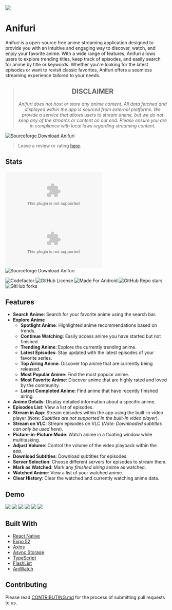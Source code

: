 ![](https://i.imgur.com/wIANk1D.png)

# Anifuri

Anifuri is a open-source free anime streaming application designed to provide you with an intuitive and engaging way to discover, watch, and enjoy your favorite anime. With a wide range of features, Anifuri allows users to explore trending titles, keep track of episodes, and easily search for anime by title or keywords. Whether you're looking for the latest episodes or want to revisit classic favorites, Anifuri offers a seamless streaming experience tailored to your needs.

><h2 align="center">DISCLAIMER</h2>
><p align="center"><i>Anifuri does not host or store any anime content. All data fetched and displayed within the app is sourced from external platforms. We provide a service that allows users to stream anime, but we do not keep any of the streams or content on our end. Please ensure you are in compliance with local laws regarding streaming content.</i></p>

[![Sourceforge Download Anifuri](https://a.fsdn.com/con/app/sf-download-button)](https://sourceforge.net/projects/anifuri/files/latest/download)


> Leave a review or rating [here](https://sourceforge.net/projects/anifuri/reviews/).

## Stats 

![GitHub Downloads (specific asset, all releases)](https://img.shields.io/github/downloads/pratham-jaiswal/anifuri/anifuri.apk?style=flat&label=GitHub%20-%20Total%20Downloads&labelColor=%23201f31&color=%23ffbade) 
![GitHub Downloads (specific asset, latest release)](https://img.shields.io/github/downloads/pratham-jaiswal/anifuri/latest/anifuri.apk?style=flat&label=GitHub%20-%20Downloads@Latest&labelColor=%23201f31&color=%23ffbade)
![Sourceforge Download Anifuri](https://img.shields.io/sourceforge/dt/anifuri.svg?style=flat&label=Sourceforge%20-%20Total%20Downloads&labelColor=%23201f31&color=%23ffbade)

![Codefactor](https://img.shields.io/codefactor/grade/github/pratham-jaiswal/anifuri?style=flat&label=Code%20Quality&labelColor=%23201f31)
![GitHub License](https://img.shields.io/github/license/pratham-jaiswal/anifuri?style=flat&label=License&labelColor=%23201f31)
![Made For Android](https://img.shields.io/badge/Made_For-Android-006400?style=flat&logo=android&logoColor=white&labelColor=%23201f31)
![GitHub Repo stars](https://img.shields.io/github/stars/pratham-jaiswal/anifuri?style=flat&label=Stars&labelColor=%23201f31)
![GitHub forks](https://img.shields.io/github/forks/pratham-jaiswal/anifuri?style=flat&label=Forks&labelColor=%23201f31)

## Features

- **Search Anime**: Search for your favorite anime using the search bar.
- **Explore Anime**
    - **Spotlight Anime**: Highlighted anime recommendations based on trends.
    - **Continue Watching**: Easily access anime you have started but not finished.
    - **Trending Anime**: Explore the currently trending anime.
    - **Latest Episodes**: Stay updated with the latest episodes of your favorite series.
    - **Top Airing Anime**: Discover top anime that are currently being released.
    - **Most Popular Anime**: Find the most popular anime.
    - **Most Favorite Anime**: Discover anime that are highly rated and loved by the community.
    - **Latest Completed Anime**: Find anime that have recently finished airing.
- **Anime Details**: Display detailed information about a specific anime.
- **Episodes List**: View a list of episodes.
- **Stream in App**: Stream episodes within the app using the built-in video player (*Note: Subtitles are not supported in the built-in video player*).
- **Stream on VLC**: Stream episodes on VLC (*Note: Downloaded subtitles can only be used here*).
- **Picture-in-Picture Mode**: Watch anime in a floating window while multitasking.
- **Adjust Volume**: Control the volume of the video playback within the app.
- **Download Subtitles**: Download subtitles for episodes.
- **Server Selection**: Choose different servers for episodes to stream them.
- **Mark as Watched**: Mark any *finished airing* anime as watched. 
- **Watched Anime**: View a list of your watched anime.
- **Clear History**: Clear the watched and currently watching anime data.

## Demo

![](https://i.imgur.com/YBvUyxpl.jpg)
![](https://i.imgur.com/T41sZixl.jpg)
![](https://i.imgur.com/qS9D4zyl.jpg)
![](https://i.imgur.com/wJPLE5Bl.jpg)
![](https://i.imgur.com/Wd8l6zvl.jpg)
![](https://i.imgur.com/pDlfycul.jpg)

## Built With

- [React Native](https://reactnative.dev/)
- [Expo 52](https://expo.dev/)
- [Axios](https://axios-http.com/)
- [Async Storage](https://react-native-async-storage.github.io/async-storage/)
- [TypeScript](https://www.typescriptlang.org/)
- [FlashList](https://github.com/shopify/flash-list)
- [AniWatch](https://github.com/ghoshRitesh12/aniwatch)

## Contributing

Please read [CONTRIBUTING.md](https://github.com/pratham-jaiswal/anifuri/blob/main/CONTRIBUTING.md) for the process of submitting pull requests to us.
